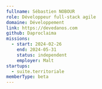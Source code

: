 ```yaml
---
fullname: Sébastien NOBOUR
role: Développeur full-stack agile
domaine: Développement
link: https://devedanos.com
github: Daproclaima
missions:
  - start: 2024-02-26
    end: 2024-05-31
    status: independent
    employer: Malt
startups:
  - suite.territoriale
memberType: beta
---
```

